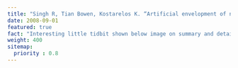 ```yaml
---
title: "Singh R, Tian Bowen, Kostarelos K. “Artificial envelopment of nonenveloped viruses: enhancing adenovirus tumor targeting in vivo”. FASEB J. 2008 Sep;22(9):3389-402. "
date: 2008-09-01
featured: true
fact: "Interesting little tidbit shown below image on summary and detail page"
weight: 400
sitemap:
  priority : 0.8
---
```




